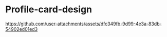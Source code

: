 # Profile-card-design



https://github.com/user-attachments/assets/dfc349fb-9d99-4e3a-83db-54902ed01ed3
